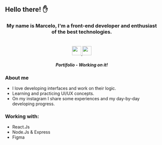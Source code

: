 ## Hello there! ✋

<h3 align="center">
  My name is Marcelo, I'm a front-end developer and enthusiast of the best technologies.
<p align="center"><br/>
   <a href="https://www.linkedin.com/in/marcelo-mena/">
    <img width="30px" src="https://cdn.jsdelivr.net/npm/simple-icons@v3/icons/linkedin.svg">
  </a>
  <a href="https://www.instagram.com/arcmena_/">
    <img width="30px" src="https://cdn.jsdelivr.net/npm/simple-icons@v3/icons/instagram.svg">
  </a>
  <h5 align="center">Portifolio - Working on it! </h5>
</p>
</h3>

### About me

- I love developing interfaces and work on their logic.
- Learning and practicing UI/UX concepts.
- On my instagram I share some experiences and my day-by-day developing progress.

### Working with:

- React.Js
- Node.Js & Express
- Figma
